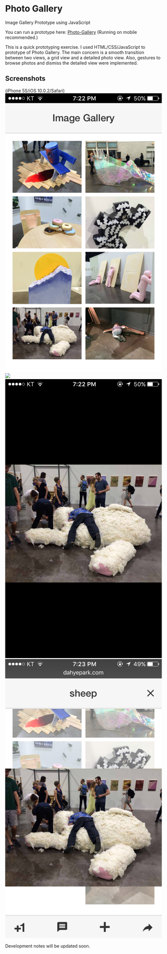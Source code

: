 # Photo Gallery
Image Gallery Prototype using JavaScript

You can run a prototype here: <a href="http://www.dahyepark.com/photo-gallery/">Photo-Gallery</a> (Running on mobile recommended.)

This is a quick prototyping exercise. I used HTML/CSS/JavaScript to prototype of Photo Gallery. The main concern is a smooth  transition between two views, a grid view and a detailed photo view. Also, gestures to browse photos and dismiss the detailed view were implemented.  

## Screenshots
(iPhone 5S/iOS 10.0.2/Safari)
<img src="https://github.com/danhobaklab/photo-gallery/blob/master/screenshots/grid.png">
<img src="https://github.com/danhobaklab/photo-gallery/blob/master/screenshots/detail+option.png">
<img src="https://github.com/danhobaklab/photo-gallery/blob/master/screenshots/detail.png">
<img src="https://github.com/danhobaklab/photo-gallery/blob/master/screenshots/dismiss.png">



Development notes will be updated soon.
